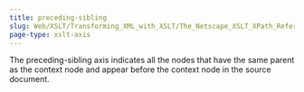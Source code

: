 ```yaml
---
title: preceding-sibling
slug: Web/XSLT/Transforming_XML_with_XSLT/The_Netscape_XSLT_XPath_Reference/Axes/preceding-sibling
page-type: xslt-axis
---
```




The preceding-sibling axis indicates all the nodes that have the same parent as the context node and appear before the context node in the source document.
